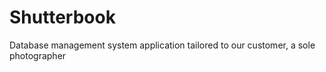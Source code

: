 # Shutterbook  

Database management system application tailored to our customer, a sole photographer  
